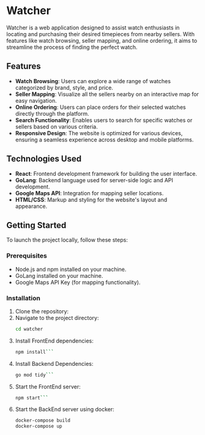 # Watcher

Watcher is a web application designed to assist watch enthusiasts in locating and purchasing their desired timepieces from nearby sellers. With features like watch browsing, seller mapping, and online ordering, it aims to streamline the process of finding the perfect watch.

## Features

- **Watch Browsing**: Users can explore a wide range of watches categorized by brand, style, and price.
- **Seller Mapping**: Visualize all the sellers nearby on an interactive map for easy navigation.
- **Online Ordering**: Users can place orders for their selected watches directly through the platform.
- **Search Functionality**: Enables users to search for specific watches or sellers based on various criteria.
- **Responsive Design**: The website is optimized for various devices, ensuring a seamless experience across desktop and mobile platforms.

## Technologies Used

- **React**: Frontend development framework for building the user interface.
- **GoLang**: Backend language used for server-side logic and API development.
- **Google Maps API**: Integration for mapping seller locations.
- **HTML/CSS**: Markup and styling for the website's layout and appearance.

## Getting Started

To launch the project locally, follow these steps:

### Prerequisites

- Node.js and npm installed on your machine.
- GoLang installed on your machine.
- Google Maps API Key (for mapping functionality).

### Installation

1. Clone the repository:
2. Navigate to the project directory:
   ```bash
   cd watcher
   ```
3. Install FrontEnd dependencies:
   ```bash
   npm install```
4. Install Backend Dependencies:
     ```bash
     go mod tidy```
5. Start the FrontEnd server:
    ```bash
    npm start```
6. Start the BackEnd server using docker:
   ```bash
   docker-compose build
   docker-compose up
   ```
